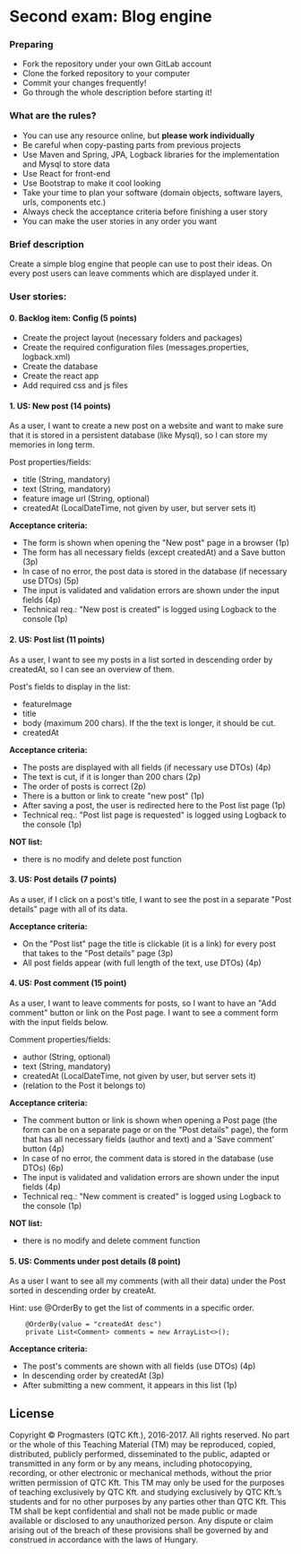 # Second exam: Blog engine

### Preparing

- Fork the repository under your own GitLab account
- Clone the forked repository to your computer
- Commit your changes frequently!
- Go through the whole description before starting it!

### What are the rules?

- You can use any resource online, but **please work individually**
- Be careful when copy-pasting parts from previous projects
- Use Maven and Spring, JPA, Logback libraries for the implementation and Mysql to store data
- Use React for front-end 
- Use Bootstrap to make it cool looking
- Take your time to plan your software (domain objects, software layers, urls, components etc.)
- Always check the acceptance criteria before finishing a user story
- You can make the user stories in any order you want
 
### Brief description 

Create a simple blog engine that people can use to post their ideas. On every post users can leave
comments which are displayed under it. 
 
### User stories:

#### 0. Backlog item: Config (5 points)

- Create the project layout (necessary folders and packages)
- Create the required configuration files (messages.properties, logback.xml)
- Create the database
- Create the react app
- Add required css and js files

#### 1. US: New post (14 points)

As a user, I want to create a new post on a website and want to make sure that it is stored in a persistent database (like Mysql), 
so I can store my memories in long term. 
 
Post properties/fields:
- title (String, mandatory)
- text (String, mandatory)
- feature image url (String, optional)
- createdAt (LocalDateTime, not given by user, but server sets it)
  
**Acceptance criteria:**
- The form is shown when opening the "New post" page in a browser (1p)
- The form has all necessary fields (except createdAt) and a Save button (3p)
- In case of no error, the post data is stored in the database (if necessary use DTOs) (5p) 
- The input is validated and validation errors are shown under the input fields (4p)
- Technical req.: "New post is created" is logged using Logback to the console (1p) 
 
#### 2. US: Post list (11 points)

As a user, I want to see my posts in a list sorted in descending order by createdAt, so I can see an overview of them. 

Post's fields to display in the list:
- featureImage
- title
- body (maximum 200 chars). If the the text is longer, it should be cut.
- createdAt

**Acceptance criteria:**
- The posts are displayed with all fields (if necessary use DTOs) (4p)
- The text is cut, if it is longer than 200 chars (2p)
- The order of posts is correct (2p)
- There is a button or link to create "new post" (1p) 
- After saving a post, the user is redirected here to the Post list page (1p)
- Technical req.: "Post list page is requested" is logged using Logback to the console (1p) 

**NOT list:**
- there is no modify and delete post function
 
#### 3. US: Post details (7 points)

As a user, if I click on a post's title, I want to see the post in a separate "Post details" page with all of its data.
   
**Acceptance criteria:**
- On the "Post list" page the title is clickable (it is a link) for every post that takes to the "Post details" page (3p)
- All post fields appear (with full length of the text, use DTOs) (4p)
   
#### 4. US: Post comment (15 point)

As a user, I want to leave comments for posts, so I want to have an "Add comment" button or link on the Post page. 
I want to see a comment form with the input fields below. 

Comment properties/fields:
- author (String, optional)
- text (String, mandatory)
- createdAt (LocalDateTime, not given by user, but server sets it)
- (relation to the Post it belongs to) 
 
**Acceptance criteria:**
- The comment button or link is shown when opening a Post page (the form can be on a separate page or on the "Post details" page),
the form that has all necessary fields (author and text) and a 'Save comment' button (4p)
- In case of no error, the comment data is stored in the database (use DTOs) (6p)
- The input is validated and validation errors are shown under the input fields (4p)
- Technical req.: "New comment is created" is logged using Logback to the console (1p) 
    
**NOT list:**
- there is no modify and delete comment function
 
#### 5. US: Comments under post details (8 point)

As a user I want to see all my comments (with all their data) under the Post sorted in descending order by createAt.
  
Hint: use @OrderBy to get the list of comments in a specific order. 
 ```` 
     @OrderBy(value = "createdAt desc")
     private List<Comment> comments = new ArrayList<>();
 ````
 
**Acceptance criteria:**
- The post's comments are shown with all fields (use DTOs) (4p)
- In descending order by createdAt (3p)
- After submitting a new comment, it appears in this list (1p)


## License 
Copyright © Progmasters (QTC Kft.), 2016-2017.
All rights reserved. No part or the whole of this Teaching Material (TM) may be reproduced, copied, distributed, publicly performed, disseminated to the public, adapted or transmitted in any form or by any means, including photocopying, recording, or other electronic or mechanical methods, without the prior written permission of QTC Kft. This TM may only be used for the purposes of teaching exclusively by QTC Kft. and studying exclusively by QTC Kft.’s students and for no other purposes by any parties other than QTC Kft.
This TM shall be kept confidential and shall not be made public or made available or disclosed to any unauthorized person.
Any dispute or claim arising out of the breach of these provisions shall be governed by and construed in accordance with the laws of Hungary. 
